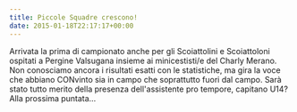 ```yaml
---
title: Piccole Squadre crescono!
date: 2015-01-18T22:17:17+00:00
---
```

Arrivata la prima di campionato anche per gli Scoiattolini e Scoiattoloni ospitati a Pergine Valsugana insieme ai minicestisti/e del Charly Merano. Non conosciamo ancora i risultati esatti con le statistiche, ma gira la voce che abbiano CONvinto sia in campo che soprattutto fuori dal campo. Sarà stato tutto merito della presenza dell'assistente pro tempore, capitano U14? Alla prossima puntata…